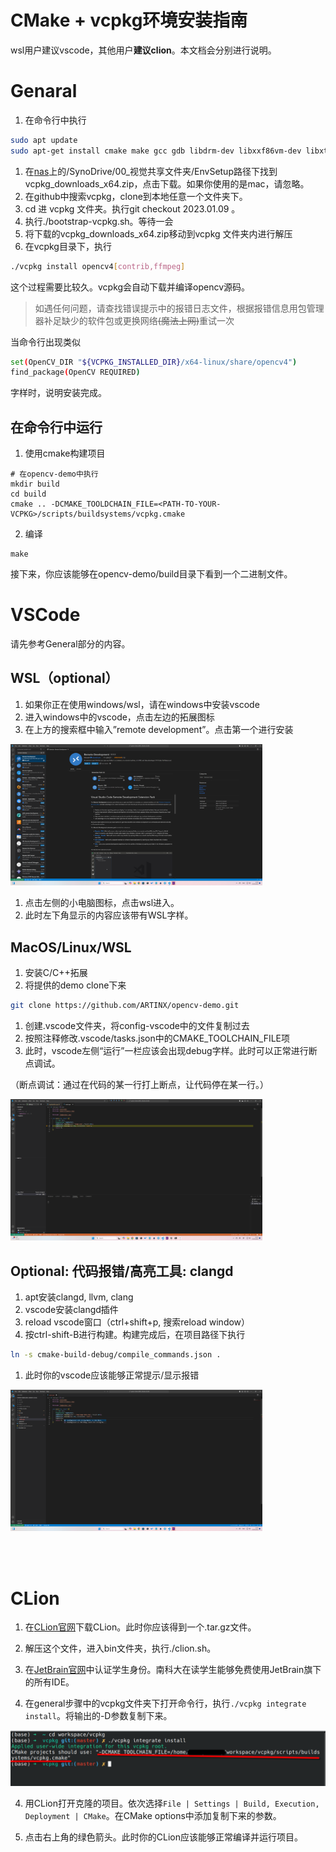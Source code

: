 # CMake + vcpkg环境安装指南

wsl用户建议vscode，其他用户**建议clion**。本文档会分别进行说明。

# Genaral

1. 在命令行中执行

```bash
sudo apt update
sudo apt-get install cmake make gcc gdb libdrm-dev libxxf86vm-dev libxt-dev xutils-dev flex bison xcb libx11-xcb-dev libxcb-glx0 libxcb-glx0-dev xorg-dev libxcb-dri2-0-dev libtool autoconf zip unzip git pip vim gnome-shell-extensions tweak curl gperf libegl1-mesa-dev nasm autoconf-archive libdbus-1-dev
```

1. 在[nas](https://nas.artinx.club)上的/SynoDrive/00_视觉共享文件夹/EnvSetup路径下找到vcpkg_downloads_x64.zip，点击下载。如果你使用的是mac，请忽略。
2. 在github中搜索vcpkg，clone到本地任意一个文件夹下。
3. cd 进 vcpkg 文件夹。执行git checkout 2023.01.09 。
4. 执行./bootstrap-vcpkg.sh。等待一会
5. 将下载的vcpkg_downloads_x64.zip移动到vcpkg 文件夹内进行解压
6. 在vcpkg目录下，执行

```bash
./vcpkg install opencv4[contrib,ffmpeg]
```

这个过程需要比较久。vcpkg会自动下载并编译opencv源码。

> 如遇任何问题，请查找错误提示中的报错日志文件，根据报错信息用包管理器补足缺少的软件包或更换网络~~(魔法上网)~~重试一次

当命令行出现类似

```bash
set(OpenCV_DIR "${VCPKG_INSTALLED_DIR}/x64-linux/share/opencv4")
find_package(OpenCV REQUIRED)
```

字样时，说明安装完成。

## 在命令行中运行

1. 使用cmake构建项目
```
# 在opencv-demo中执行
mkdir build
cd build
cmake .. -DCMAKE_TOOLDCHAIN_FILE=<PATH-TO-YOUR-VCPKG>/scripts/buildsystems/vcpkg.cmake
```

2. 编译

```
make
```

接下来，你应该能够在opencv-demo/build目录下看到一个二进制文件。

# VSCode

请先参考General部分的内容。

## WSL（optional）

1. 如果你正在使用windows/wsl，请在windows中安装vscode
2. 进入windows中的vscode，点击左边的拓展图标
3. 在上方的搜索框中输入”remote development”。点击第一个进行安装

<img src="./img/image2.png" width="80%">

1. 点击左侧的小电脑图标，点击wsl进入。
2. 此时左下角显示的内容应该带有WSL字样。

## MacOS/Linux/WSL

1. 安装C/C++拓展
2. 将提供的demo clone下来

```bash
git clone https://github.com/ARTINX/opencv-demo.git
```

1. 创建.vscode文件夹，将config-vscode中的文件复制过去
2. 按照注释修改.vscode/tasks.json中的CMAKE_TOOLCHAIN_FILE项
3. 此时，vscode左侧“运行”一栏应该会出现debug字样。此时可以正常进行断点调试。

（断点调试：通过在代码的某一行打上断点，让代码停在某一行。）

<img src="./img/image1.png" width="80%">

## Optional: 代码报错/高亮工具: clangd

1. apt安装clangd, llvm, clang
2. vscode安装clangd插件
3. reload vscode窗口（ctrl+shift+p, 搜索reload window）
4. 按ctrl-shift-B进行构建。构建完成后，在项目路径下执行

```bash
ln -s cmake-build-debug/compile_commands.json .
```

1. 此时你的vscode应该能够正常提示/显示报错

<img src="./img/image3.png" width="80%">

<br></br>

# CLion

1. 在[CLion官网](https://www.jetbrains.com/clion/)下载CLion。此时你应该得到一个.tar.gz文件。

2. 解压这个文件，进入bin文件夹，执行./clion.sh。

3. 在[JetBrain官网](https://www.jetbrains.com/community/education/#students)中认证学生身份。南科大在读学生能够免费使用JetBrain旗下的所有IDE。

4. 在general步骤中的vcpkg文件夹下打开命令行，执行`./vcpkg integrate install`。将输出的-D参数复制下来。
<img src="./img/image4.png">

4. 用CLion打开克隆的项目。依次选择`File | Settings | Build, Execution, Deployment | CMake`。在CMake options中添加复制下来的参数。

5. 点击右上角的绿色箭头。此时你的CLion应该能够正常编译并运行项目。
